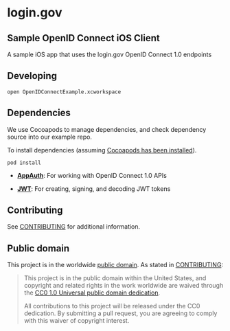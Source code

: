# login.gov
## Sample OpenID Connect iOS Client

A sample iOS app that uses the login.gov OpenID Connect 1.0 endpoints

## Developing

```
open OpenIDConnectExample.xcworkspace
```

## Dependencies

We use Cocoapods to manage dependencies, and check dependency source into our example repo.

To install dependencies (assuming [Cocoapods has been installed][cocoapods-install]).

[cocoapods-install]: https://guides.cocoapods.org/using/getting-started.html

```
pod install
```

- **[AppAuth](https://github.com/openid/AppAuth-iOS)**: For working with OpenID Connect 1.0 APIs

- **[JWT](https://github.com/yourkarma/jwt)**: For creating, signing, and decoding JWT tokens

## Contributing

See [CONTRIBUTING](CONTRIBUTING.md) for additional information.

## Public domain

This project is in the worldwide [public domain](LICENSE.md). As stated in [CONTRIBUTING](CONTRIBUTING.md):

> This project is in the public domain within the United States, and copyright and related rights in the work worldwide are waived through the [CC0 1.0 Universal public domain dedication](https://creativecommons.org/publicdomain/zero/1.0/).
>
> All contributions to this project will be released under the CC0 dedication. By submitting a pull request, you are agreeing to comply with this waiver of copyright interest.
